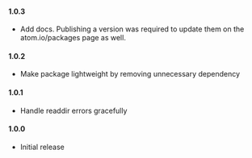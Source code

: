 #### 1.0.3

 - Add docs. Publishing a version was required to update them on the atom.io/packages page as well.

#### 1.0.2

 - Make package lightweight by removing unnecessary dependency

#### 1.0.1

 - Handle readdir errors gracefully

#### 1.0.0

 - Initial release
